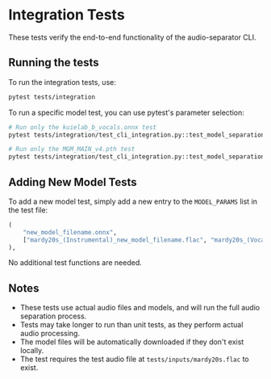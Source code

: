 # Integration Tests

These tests verify the end-to-end functionality of the audio-separator CLI.

## Running the tests

To run the integration tests, use:

```bash
pytest tests/integration
```

To run a specific model test, you can use pytest's parameter selection:

```bash
# Run only the kuielab_b_vocals.onnx test
pytest tests/integration/test_cli_integration.py::test_model_separation[kuielab_b_vocals.onnx-expected_files0]

# Run only the MGM_MAIN_v4.pth test
pytest tests/integration/test_cli_integration.py::test_model_separation[MGM_MAIN_v4.pth-expected_files1]
```

## Adding New Model Tests

To add a new model test, simply add a new entry to the `MODEL_PARAMS` list in the test file:

```python
(
    "new_model_filename.onnx",
    ["mardy20s_(Instrumental)_new_model_filename.flac", "mardy20s_(Vocals)_new_model_filename.flac"]
),
```

No additional test functions are needed.

## Notes

- These tests use actual audio files and models, and will run the full audio separation process.
- Tests may take longer to run than unit tests, as they perform actual audio processing.
- The model files will be automatically downloaded if they don't exist locally.
- The test requires the test audio file at `tests/inputs/mardy20s.flac` to exist. 